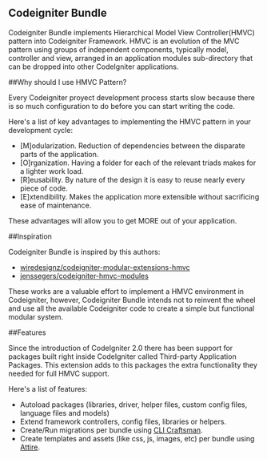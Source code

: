 Codeigniter Bundle
-----------------

Codeigniter Bundle implements Hierarchical Model View Controller(HMVC) pattern into Codeigniter Framework. HMVC is an evolution of the MVC pattern using groups of independent components, typically model, controller and view, arranged in an application modules sub-directory that can be dropped into other CodeIgniter applications.

##Why should I use HMVC Pattern?


Every Codeigniter proyect development process starts slow because there is so much configuration to do before you can start writing the code. 

Here's a list of key advantages to implementing the HMVC pattern in your development cycle:
* [M]odularization. Reduction of dependencies between the disparate parts of the application.
* [O]rganization. Having a folder for each of the relevant triads makes for a lighter work load.
* [R]eusability. By nature of the design it is easy to reuse nearly every piece of code.
* [E]xtendibility. Makes the application more extensible without sacrificing ease of maintenance.

These advantages will allow you to get MORE out of your application.

##Inspiration

Codeigniter Bundle is inspired by this authors:
* [wiredesignz/codeigniter-modular-extensions-hmvc](https://bitbucket.org/wiredesignz/codeigniter-modular-extensions-hmvc)
* [jenssegers/codeigniter-hmvc-modules](https://github.com/jenssegers/codeigniter-hmvc-modules)

These works are a valuable effort to implement a HMVC environment in Codeigniter, however, Codeigniter Bundle intends not to reinvent the wheel and use all the available Codeigniter code to create a simple but functional modular system.

##Features

Since the introduction of CodeIgniter 2.0 there has been support for packages built right inside CodeIgniter called Third-party Application Packages. This extension adds to this packages the extra functionality they needed for full HMVC support.

Here's a list of features:

* Autoload packages (libraries, driver, helper files, custom config files, language files and models)
* Extend framework controllers, config files, libraries or helpers.
* Create/Run migrations per bundle using [CLI Craftsman](https://github.com/davidsosavaldes/Craftsman).
* Create templates and assets (like css, js, images, etc) per bundle using [Attire](https://github.com/davidsosavaldes/Attire).
